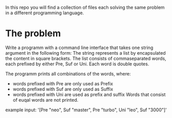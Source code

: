 In this repo you will find a collection of files each solving the same problem in a different programming language.

# The problem

Write a programm with a command line interface that takes one string argument in the following form:
The string represents a list by encapsulated the content in square brackets. The list consists of commaseparated words, each prefixed by
either Pre, Suf or Uni. Each word is double quotes.

The programm prints all combinations of the words, where:
* words prefixed with Pre are only used as Prefix
* words prefixed with Suf are only used as Suffix
* words prefixed with Uni are used as prefix and suffix
Words that consist of euqal words are not printed.

example input: '[Pre "neo", Suf "master", Pre "turbo", Uni "leo", Suf "3000"]'

